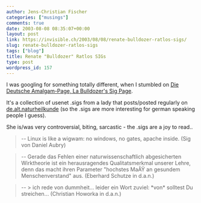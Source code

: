 ```yaml
---
author: Jens-Christian Fischer
categories: ["musings"]
comments: true
date: 2003-08-08 08:35:07+00:00
layout: post
link: https://invisible.ch/2003/08/08/renate-bulldozer-ratlos-sigs/
slug: renate-bulldozer-ratlos-sigs
tags: ["blog"]
title: Renate "Bulldozer" Ratlos SIGs
type: post
wordpress_id: 157
---
```


I was googling for something totally different, when I stumbled on [Die Deutsche Amalgam-Page, La Bulldozer's Sig Page](https://www.ariplex.com/ama/amarrsig.htm).

It's a collection of usenet .sigs from a lady that posts/posted regularly on [de.alt.naturheilkunde](https://groups.google.com/groups?hl=en&lr=&ie=UTF-8&oe=utf-8&group=de.alt.naturheilkunde) (so the .sigs are more interesting for german speaking people I guess). 

She is/was very controversial, biting, sarcastic - the .sigs are a joy to read..


<blockquote>-- 
Linux is like a wigwam: no windows, no gates, apache inside.
(Sig von Daniel Aubry)</blockquote>




<blockquote>-- 
Gerade das Fehlen einer naturwissenschaftlich abgesicherten Wirktheorie
ist ein herausragendes Qualitatsmerkmal unserer Lehre, denn das macht
ihren Parameter "hochstes MaÃŸ an gesundem Menschenverstand" aus.
(Eberhard Schutze in d.a.n.)</blockquote>




<blockquote>-- 
> ich rede von dummheit...
leider ein Wort zuviel: *von* solltest Du streichen...
(Christian Howorka in d.a.n.)</blockquote>
